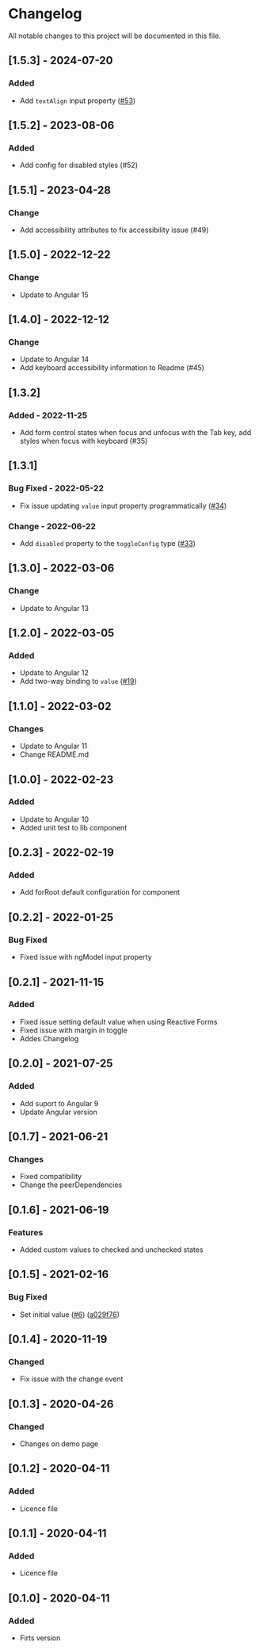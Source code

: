 # Changelog
All notable changes to this project will be documented in this file.

## [1.5.3] - 2024-07-20
### Added
- Add `textAlign` input property ([#53](https://github.com/vicmans/ng-toggle-button/issues/53))

## [1.5.2] - 2023-08-06
### Added
- Add config for disabled styles (#52)

## [1.5.1] - 2023-04-28
### Change
- Add accessibility attributes to fix accessibility issue (#49)

## [1.5.0] - 2022-12-22
### Change
- Update to Angular 15

## [1.4.0] - 2022-12-12
### Change
- Update to Angular 14
- Add keyboard accessibility information to Readme (#45)

## [1.3.2]
### Added - 2022-11-25
- Add form control states when focus and unfocus with the Tab key, add styles when focus with keyboard (#35)

## [1.3.1]
### Bug Fixed - 2022-05-22
- Fix issue updating `value` input property programmatically ([#34](https://github.com/vicmans/ng-toggle-button/issues/34))
### Change - 2022-06-22
- Add `disabled` property to the `toggleConfig` type ([#33](https://github.com/vicmans/ng-toggle-button/pull/33))

## [1.3.0] - 2022-03-06
### Change
- Update to Angular 13

## [1.2.0] - 2022-03-05
### Added
- Update to Angular 12
- Add two-way binding to `value` ([#19](https://github.com/vicmans/ng-toggle-button/issues/19))

## [1.1.0] - 2022-03-02
### Changes
- Update to Angular 11
- Change README.md

## [1.0.0] - 2022-02-23
### Added
- Update to Angular 10
- Added unit test to lib component

## [0.2.3] - 2022-02-19
### Added
- Add forRoot default configuration for component

## [0.2.2] - 2022-01-25
### Bug Fixed
- Fixed issue with ngModel input property

## [0.2.1] - 2021-11-15
### Added
- Fixed issue setting default value when using Reactive Forms
- Fixed issue with margin in toggle
- Addes Changelog

## [0.2.0] - 2021-07-25
### Added
- Add suport to Angular 9
- Update Angular version

## [0.1.7] - 2021-06-21
### Changes
- Fixed compatibility
- Change the peerDependencies

## [0.1.6] - 2021-06-19
### Features
- Added custom values to checked and unchecked states

## [0.1.5] - 2021-02-16
### Bug Fixed
- Set initial value ([#6](https://github.com/vicmans/ng-toggle-button/issues/6)) ([a029f76](https://github.com/vicmans/ng-toggle-button/commit/a029f7605524d427f8c4d4979d76935ae2305e15))

## [0.1.4] - 2020-11-19
### Changed
- Fix issue with the change event

## [0.1.3] - 2020-04-26
### Changed
- Changes on demo page

## [0.1.2] - 2020-04-11
### Added
- Licence file

## [0.1.1] - 2020-04-11
### Added
- Licence file

## [0.1.0] - 2020-04-11
### Added
- Firts version
